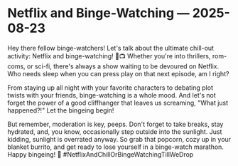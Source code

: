 # Netflix and Binge-Watching — 2025-08-23

Hey there fellow binge-watchers! Let's talk about the ultimate chill-out activity: Netflix and binge-watching! 🍿📺 Whether you're into thrillers, rom-coms, or sci-fi, there's always a show waiting to be devoured on Netflix. Who needs sleep when you can press play on that next episode, am I right?

From staying up all night with your favorite characters to debating plot twists with your friends, binge-watching is a whole mood. And let's not forget the power of a good cliffhanger that leaves us screaming, "What just happened?!" Let the bingeing begin!

But remember, moderation is key, peeps. Don't forget to take breaks, stay hydrated, and, you know, occasionally step outside into the sunlight. Just kidding, sunlight is overrated anyway. So grab that popcorn, cozy up in your blanket burrito, and get ready to lose yourself in a binge-watch marathon. Happy bingeing! 🎉 #NetflixAndChillOrBingeWatchingTillWeDrop